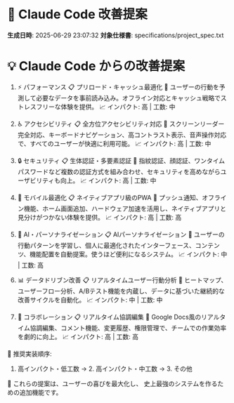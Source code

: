# 🤖 Claude Code 改善提案

**生成日時**: 2025-06-29 23:07:32
**対象仕様書**: specifications/project_spec.txt

💡 Claude Code からの改善提案
==================================================

1. ⚡ パフォーマンス
   📋 プリロード・キャッシュ最適化
   📝 ユーザーの行動を予測して必要なデータを事前読み込み。オフライン対応とキャッシュ戦略でストレスフリーな体験を提供。
   📈 インパクト: 高 | 工数: 中

2. ♿ アクセシビリティ
   📋 全方位アクセシビリティ対応
   📝 スクリーンリーダー完全対応、キーボードナビゲーション、高コントラスト表示、音声操作対応で、すべてのユーザーが快適に利用可能。
   📈 インパクト: 高 | 工数: 中

3. 🔒 セキュリティ
   📋 生体認証・多要素認証
   📝 指紋認証、顔認証、ワンタイムパスワードなど複数の認証方式を組み合わせ、セキュリティを高めながらユーザビリティも向上。
   📈 インパクト: 高 | 工数: 中

4. 📱 モバイル最適化
   📋 ネイティブアプリ級のPWA
   📝 プッシュ通知、オフライン機能、ホーム画面追加、ハードウェア加速を活用し、ネイティブアプリと見分けがつかない体験を提供。
   📈 インパクト: 高 | 工数: 高

5. 🤖 AI・パーソナライゼーション
   📋 AIパーソナライゼーション
   📝 ユーザーの行動パターンを学習し、個人に最適化されたインターフェース、コンテンツ、機能配置を自動提案。使うほど便利になるシステム。
   📈 インパクト: 中 | 工数: 高

6. 📊 データドリブン改善
   📋 リアルタイムユーザー行動分析
   📝 ヒートマップ、ユーザーフロー分析、A/Bテスト機能を内蔵し、データに基づいた継続的な改善サイクルを自動化。
   📈 インパクト: 中 | 工数: 中

7. 👥 コラボレーション
   📋 リアルタイム協調編集
   📝 Google Docs風のリアルタイム協調編集、コメント機能、変更履歴、権限管理で、チームでの作業効率を劇的に向上。
   📈 インパクト: 高 | 工数: 高

🎯 推奨実装順序:
1. 高インパクト・低工数 → 2. 高インパクト・中工数 → 3. その他

💭 これらの提案は、ユーザーの喜びを最大化し、
   史上最強のシステムを作るための追加機能です。
